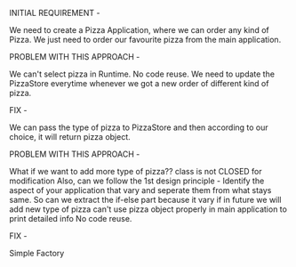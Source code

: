 INITIAL REQUIREMENT - 

We need to create a Pizza Application, where we can order any kind of Pizza. We just need to order our favourite pizza from the main application.


PROBLEM WITH THIS APPROACH - 

We can't select pizza in Runtime.
No code reuse.
We need to update the PizzaStore everytime whenever we got a new order of different kind of pizza.



FIX - 

We can pass the type of pizza to PizzaStore and then according to our choice, it will return pizza object.


PROBLEM WITH THIS APPROACH - 

What if we want to add more type of pizza?? class is not CLOSED for modification
Also, can we follow the 1st design principle - Identify the aspect of your application that vary and seperate them from what stays same.
So can we extract the if-else part because it vary if in future we will add new type of pizza
can't use pizza object properly in main application to print detailed info
No code reuse.

FIX - 

Simple Factory